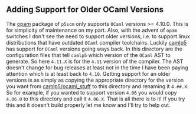 Adding Support for Older OCaml Versions
---------------------------------------

The [opam](https://opam.ocaml.org) package of `p5scm` only supports `OCaml`
versions >= 4.10.0.  This is for simplicity of maintenance on my part.  Also,
with the advent of `opam` switches I don't see the need to support older
versions, i.e. to support linux distributions that have outdated `OCaml`
compiler toolchains.  Luckily [camlp5](https://github.com/camlp5) has support
for `OCaml` versions going ways back.  In this directory are the configuration
files that tell `camlp5` which version of the `OCaml` AST to generate.  So here
`4.11.X` is for the `4.11` version of the compiler.  The AST doesn't change for
bug releases at least not in the time I have been paying attention which is at
least back to `4.10`.  Getting support for an older versions is as simply as
copying the appropriate directory for the version you want from
[camlp5/ocaml_stuff](https://github.com/camlp5/camlp5/tree/master/ocaml_stuff)
to this directory and renaming it `4.##.X`.  So for example, if you wanted to
support version `4.06` you would copy `4.06.0` to this directory and call it
`4.06.X`.  That is all there is to it!  If you try this and it doesn't build
properly let me know and I'll try to help out.
